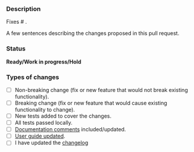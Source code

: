 ### Description

Fixes # .

A few sentences describing the changes proposed in this pull request.

### Status
**Ready/Work in progress/Hold**

### Types of changes
<!--- Put an `x` in all the boxes that apply, and remove the not applicable items -->
- [ ] Non-breaking change (fix or new feature that would not break existing functionality).
- [ ] Breaking change (fix or new feature that would cause existing functionality to change).
- [ ] New tests added to cover the changes.
- [ ] All tests passed locally.
- [ ] [Documentation comments](https://learn.microsoft.com/en-us/dotnet/csharp/language-reference/xmldoc/) included/updated.
- [ ] [User guide updated](../docs).
- [ ] I have updated the [changelog](../docs/changelog.md)
